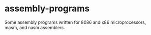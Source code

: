# assembly-programs
Some assembly programs written for 8086 and x86 microprocessors, masm, and nasm assemblers.
